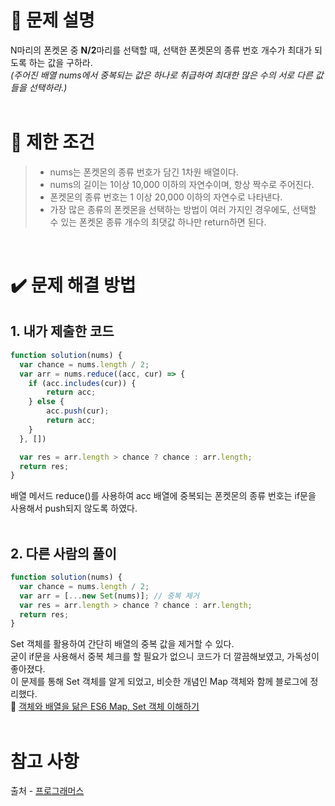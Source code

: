 # 📝 문제 설명
N마리의 폰켓몬 중 **N/2**마리를 선택할 때, 선택한 폰켓몬의 종류 번호 개수가 최대가 되도록 하는 값을 구하라.
<br/>*(주어진 배열 nums에서 중복되는 값은 하나로 취급하여 최대한 많은 수의 서로 다른 값들을 선택하라.)*
<br/><br/>

# 📌 제한 조건
>* nums는 폰켓몬의 종류 번호가 담긴 1차원 배열이다.
>* nums의 길이는 1이상 10,000 이하의 자연수이며, 항상 짝수로 주어진다.
>* 폰켓몬의 종류 번호는 1 이상 20,000 이하의 자연수로 나타낸다.
>* 가장 많은 종류의 폰켓몬을 선택하는 방법이 여러 가지인 경우에도, 선택할 수 있는 폰켓몬 종류 개수의 최댓값 하나만 return하면 된다.
<br/>

# ✔️ 문제 해결 방법
## 1. 내가 제출한 코드
```Javascript
function solution(nums) {
  var chance = nums.length / 2;
  var arr = nums.reduce((acc, cur) => {
    if (acc.includes(cur)) {
        return acc;
    } else {
        acc.push(cur);
        return acc;    
    }
  }, [])

  var res = arr.length > chance ? chance : arr.length;
  return res;
}
```
배열 메서드 reduce()를 사용하여 acc 배열에 중복되는 폰켓몬의 종류 번호는 if문을 사용해서 push되지 않도록 하였다.
<br/><br/>

## 2. 다른 사람의 풀이
```Javascript
function solution(nums) {
  var chance = nums.length / 2;
  var arr = [...new Set(nums)]; // 중복 제거
  var res = arr.length > chance ? chance : arr.length;
  return res;
}
```
Set 객체를 활용하여 간단히 배열의 중복 값을 제거할 수 있다.
<br/>굳이 if문을 사용해서 중복 체크를 할 필요가 없으니 코드가 더 깔끔해보였고, 가독성이 좋아졌다.
<br/>이 문제를 통해 Set 객체를 알게 되었고, 비슷한 개념인 Map 객체와 함께 블로그에 정리했다.
<br/>🔗 [객체와 배열을 닮은 ES6 Map, Set 객체 이해하기](https://shawnkim.tistory.com/94)
<br/><br/>

# 참고 사항
출처 - [프로그래머스](https://school.programmers.co.kr/learn/courses/30/lessons/1845)
